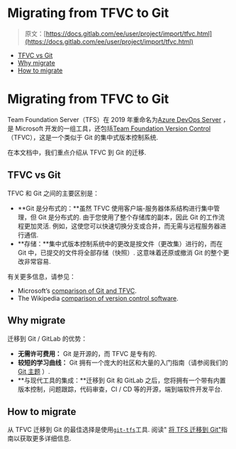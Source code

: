 # Migrating from TFVC to Git

> 原文：[https://docs.gitlab.com/ee/user/project/import/tfvc.html](https://docs.gitlab.com/ee/user/project/import/tfvc.html)

*   [TFVC vs Git](#tfvc-vs-git)
*   [Why migrate](#why-migrate)
*   [How to migrate](#how-to-migrate)

# Migrating from TFVC to Git[](#migrating-from-tfvc-to-git "Permalink")

Team Foundation Server（TFS）在 2019 年重命名为[Azure DevOps Server](https://azure.microsoft.com/en-us/services/devops/server/) ，是 Microsoft 开发的一组工具，还包括[Team Foundation Version Control](https://docs.microsoft.com/en-us/azure/devops/repos/tfvc/what-is-tfvc?view=azure-devops) （TFVC），这是一个类似于 Git 的集中式版本控制系统.

在本文档中，我们重点介绍从 TFVC 到 Git 的迁移.

## TFVC vs Git[](#tfvc-vs-git "Permalink")

TFVC 和 Git 之间的主要区别是：

*   **Git 是分布式的：**虽然 TFVC 使用客户端-服务器体系结构进行集中管理，但 Git 是分布式的. 由于您使用了整个存储库的副本，因此 Git 的工作流程更加灵活. 例如，这使您可以快速切换分支或合并，而无需与远程服务器进行通信.
*   **存储：**集中式版本控制系统中的更改是按文件（更改集）进行的，而在 Git 中，已提交的文件将全部存储（快照）. 这意味着还原或撤消 Git 的整个更改非常容易.

有关更多信息，请参见：

*   Microsoft’s [comparison of Git and TFVC](https://docs.microsoft.com/en-us/azure/devops/repos/tfvc/comparison-git-tfvc?view=azure-devops).
*   The Wikipedia [comparison of version control software](https://en.wikipedia.org/wiki/Comparison_of_version_control_software).

## Why migrate[](#why-migrate "Permalink")

迁移到 Git / GitLab 的优势：

*   **无需许可费用：** Git 是开源的，而 TFVC 是专有的.
*   **较短的学习曲线：** Git 拥有一个庞大的社区和大量的入门指南（请参阅我们的[Git 主题](../../../topics/git/index.html) ）.
*   **与现代工具的集成：**迁移到 Git 和 GitLab 之后，您将拥有一个带有内置版本控制，问题跟踪，代码审查，CI / CD 等的开源，端到端软件开发平台.

## How to migrate[](#how-to-migrate "Permalink")

从 TFVC 迁移到 Git 的最佳选择是使用[`git-tfs`](https://github.com/git-tfs/git-tfs)工具. 阅读" [将 TFS 迁移到 Git"](https://github.com/git-tfs/git-tfs/blob/master/doc/usecases/migrate_tfs_to_git.md)指南以获取更多详细信息.